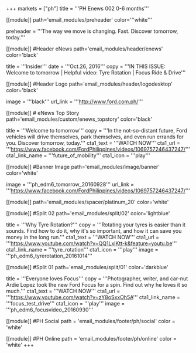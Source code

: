 +++
markets = ["ph"]
title = '''PH Enews 002 0-6 months'''


[[module]]
path='email_modules/preheader'
color='''white'''

preheader = '''The way we move is changing. Fast. Discover tomorrow, today.'''

[[module]] #Header eNews
path='email_modules/header/enews'
color='black'

  title = '''Insider'''
  date = '''Oct.26, 2016'''
  copy = '''IN THIS ISSUE:<br />Welcome to tomorrow  | Helpful video: Tyre Rotation | Focus Ride & Drive'''

[[module]] #Header Logo
path='email_modules/header/logodesktop'
color='black'

  image = '''black'''
  url_link = '''http://www.ford.com.ph/'''
 
[[module]] # eNews Top Story
path='email_modules/custom/enews_topstory'
color='black'

  title = '''Welcome to tomorrow'''
  copy = '''In the not-so-distant future, Ford vehicles will drive themselves, park themselves, and even run errands for you. Discover tomorrow, today.'''
  cta1_text = '''WATCH NOW'''
  cta1_url = '''https://www.facebook.com/FordPhilippines/videos/1069757246437247/'''
  cta1_link_name = '''future_of_mobility'''
  cta1_icon = '''play'''

[[module]] #Banner Image
path='email_modules/image/banner'
color='white'

  image = '''ph_edm6_tomorrow_20160928'''
  url_link = '''https://www.facebook.com/FordPhilippines/videos/1069757246437247/'''

[[module]]
path='email_modules/spacer/platinum_20'
color='white'

[[module]] #Split 02
path='email_modules/split/02'
color='lightblue'

  title = '''Why Tyre Rotation?'''
  copy = '''Rotating your tyres is easier than it sounds. Find how to do it, why it's so important, and how it can save you money in the long run.'''
  cta1_text = '''WATCH NOW'''
  cta1_url = '''https://www.youtube.com/watch?v=QQ1LxIKtt-k&feature=youtu.be'''
  cta1_link_name = '''tyre_rotation'''
  cta1_icon = '''play'''
  image = '''ph_edm6_tyrerotation_20161014'''

[[module]] #Split 01
path='email_modules/split/01'
color='darkblue'

  title = '''Everyone loves Focus'''
  copy = '''Photographer, writer, and car-nut Ardie Lopez took the new Ford Focus for a spin. Find out why he loves it so much.'''
  cta1_text = '''WATCH NOW'''
  cta1_url = '''https://www.youtube.com/watch?v=zY8oSxxOh5A'''
  cta1_link_name = '''focus_test_drive'''
  cta1_icon = '''play'''
  image = '''ph_edm6_focusvideo_20160930'''
  
[[module]] #PH Social
path = 'email_modules/footer/ph/social'
color = 'white'

[[module]] #PH Online
path = 'email_modules/footer/ph/online'
color = 'white'
+++